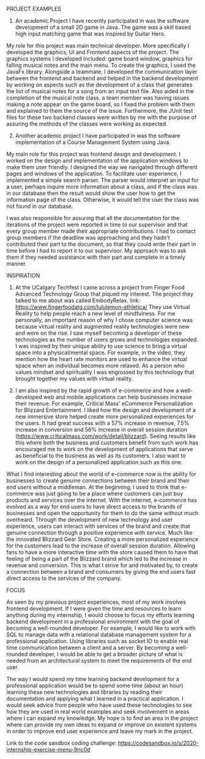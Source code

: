PROJECT EXAMPLES
1.	An academic Project I have recently participated in was the software development of a small 2D game in Java. The game was a skill based high input matching game that was inspired by Guitar Hero.

My role for this project was main technical developer. More specifically I developed the graphics, UI and Frontend aspects of the project. The graphics systems I developed included: game board window, graphics for falling musical notes and the main menu. To create the graphics, I used the JavaFx library.
Alongside a teammate, I developed the communication layer between the frontend and backend and helped in the backend development by working on aspects such as the development of a class that generates the list of musical notes for a song from an input text file. Also aided in the completion of the musical note class, a team member was having issues making a note appear on the game board, so I fixed the problem with them and explained to them the source of the issue. Furthermore, the JUnit test files for these two backend classes were written by me with the purpose of assuring the methods of the classes were working as expected.

2.	Another academic project I have participated in was the software implementation of a Course Management System using Java.

My main role for this project was frontend design and development. I worked on the design and implementation of the application windows to make them user friendly. I designed the way we navigated through different pages and windows of the application.  To facilitate user experience, I implemented a simple search parser. The parser would interpret an input for a user, perhaps inquire more information about a class, and if the class was in our database then the result would show the user how to get the information page of the class. Otherwise, it would tell the user the class was not found in our database.

I was also responsible for assuring that all the documentation for the iterations of the project were reported in time to our supervisor and that every group member made their appropriate contributions. I had to contact group members if the deadline was approaching and they hadn't contributed their part to the document, so that they could write their part in time before I had to report it to our supervisor. My approach was to ask them if they needed assistance with their part and complete in a timely manner.

INSPIRATION
1.	At the UCalgary Techfest I came across a project from Finger Food Advanced Technology Group that piqued my interest. The project they talked to me about was called EmbodyRelax. link: https://www.fingerfoodatg.com/lululemon-athletica/ They use Virtual Reality to help people reach a new level of mindfulness. For me personally, an important reason of why I chose computer science was because virtual reality and augmented reality technologies were new and were on the rise. I saw myself becoming a developer of these technologies as the number of users grows and technologies expanded. I was inspired by their unique ability to use science to bring a virtual space into a physical/mental space. For example, in the video, they mention how the heart rate monitors are used to enhance the virtual space when an individual becomes more relaxed. As a person who values mindset and spirituality I was engrossed by this technology that brought together my values with virtual reality.

2.	I am also inspired by the rapid growth of e-commerce and how a well-developed web and mobile applications can help businesses increase their revenue. For example, Critical Mass' eCommerce Personalization for Blizzard Entertainment. I liked how the design and development of a new immersive store helped create more personalized experiences for the users. It had great success with a 57% increase in revenue, 7.5% increase in conversion and 56% increase in overall session duration (https://www.criticalmass.com/work/detail/blizzard). Seeing results like this where both the business and customers benefit from such work has encouraged me to work on the development of applications that serve as beneficial to the business as well as its customers. I also want to work on the design of a personalized application such as this one.

What I find interesting about the world of e-commerce now is the ability for businesses to create genuine connections between their brand and their end users without a middleman. At the beginning, I used to think that e-commerce was just going to be a place where customers can just buy products and services over the internet. With the internet, e-commerce has evolved as a way for end users to have direct access to the brands of businesses and open the opportunity for them to do the same without much overheard. Through the development of new technology and user experience, users can interact with services of the brand and create that genuine connection through a positive experience with service. Much like the innovated Blizzard Gear Store. Creating a more personalized experience for the customers lead to the increase of overall session duration. Allowing fans to have a more interactive time with the store caused them to have that feeling of being a part of the Blizzard brand which led to the increase in revenue and conversion. This is what I strive for and motivated by, to create a connection between a brand and consumers by giving the end users fast direct access to the services of the company.

FOCUS

As seen by my previous project experiences, most of my work involves frontend development. If I were given the time and resources to learn anything during my internship, I would choose to focus my efforts learning backend development in a professional environment with the goal of becoming a well-rounded developer. For example, I would like to work with SQL to manage data with a relational database management system for a professional application. Using libraries such as socket IO to enable real time communication between a client and a server. By becoming a well-rounded developer, I would be able to get a broader picture of what is needed from an architectural system to meet the requirements of the end user. 

The way I would spend my time learning backend development for a professional application would be to spend some time (about an hour) learning these new technologies and libraries by reading their documentation and applying what I learned in a practical application. I would seek advice from people who have used these technologies to see how they are used in real world examples and seek involvement in areas where I can expand my knowledge. My hope is to find an area in the project where can provide my own ideas to expand or improve on existent systems in order to improve end user experience and leave my mark in the project.


Link to the code sandbox coding challenge: https://codesandbox.io/s/2020-internship-exercise-menu-9nc0d
